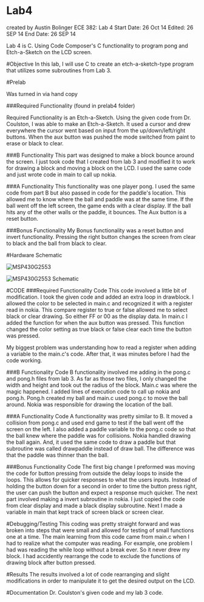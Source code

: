 Lab4
====
created by Austin Bolinger
ECE 382: Lab 4
Start Date: 26 Oct 14
Edited: 26 SEP 14
End Date: 26 SEP 14

Lab 4 is C. Using Code Composer's C functionality to program pong and Etch-a-Sketch on the LCD screen.

#Objective
In this lab, I will use C to create an etch-a-sketch-type program that utilizes some subroutines from Lab 3.

#Prelab

Was turned in via hand copy

###Required Functionality
(found in prelab4 folder)

Required Functionality is an Etch-a-Sketch. Using the given code from Dr. Coulston, I was able to make an Etch-a-Sketch. It used a cursor and drew everywhere the cursor went based on input from the up/down/left/right buttons. When the aux button was pushed the mode switched from paint to erase or black to clear.

###B Functionality
This part was designed to make a block bounce around the screen. I just took code that I created from lab 3 and modified it to work for drawing a block and moving a block on the LCD. I used the same code and just wrote code in main to call up nokia. 

###A Functionality
This functionality was one player pong. I used the same code from part B but also passed in code for the paddle's location. This allowed me to know where the ball and paddle was at the same time. If the ball went off the left screen, the game ends with a clear display. If the ball hits any of the other walls or the paddle, it bounces. The Aux button is a reset button.

###Bonus Functionality
My Bonus functionality was a reset button and invert functionality. Pressing the right button changes the screen from clear to black and the ball from black to clear.

#Hardware Schematic

![MSP430G2553](http://www.kerrywong.com/blog/wp-content/uploads/2012/03/MSP430G2ExtProg3.jpg?raw=true "MSP430G2553")

![MSP430G2553 Schematic](http://cnx.org/resources/485bbea47ead3338e654ae805f15bc09/graphics3.png?raw=true "MSP430G2553 Schematic")

#CODE
###Required Functionality Code
This code involved a little bit of modification. I took the given code and added an extra loop in drawblock. I allowed the color to be selected in main.c and recognized it with a register read in nokia. This compare register to true or false allowed me to select black or clear drawing. So either FF or 00 as the display data. In main.c I added the function for when the aux button was pressed. This function changed the color setting as true black or false clear each time the button was pressed.

My biggest problem was understanding how to read a register when adding a variable to the main.c's code. After that, it was minutes before I had the code working.

###B Functionality Code
B functionality involved me adding in the pong.c and pong.h files from lab 3. As far as those two files, I only changed the width and height and took out the radius of the block. Main.c was where the magic happened. I added lines of execution code to call up nokia and pong.h. Pong.h created my ball and main.c used pong.c to move the ball around. Nokia was responsible for drawing the location of the ball.

###A Functionality Code
A functionality was pretty similar to B. It moved a collision from pong.c and used end game to test if the ball went off the screen on the left. I also added a paddle variable to the pong.c code so that the ball knew where the paddle was for collisions. Nokia handled drawing the ball again. And, it used the same code to draw a paddle but that subroutine was called drawpaddle instead of draw ball. The difference was that the paddle was thinner than the ball. 

###Bonus Functionality Code
The first big change I preformed was moving the code for button pressing from outside the delay loops to inside the loops. This allows for quicker responses to what the users inputs. Instead of holding the button down for a second in order to time the button press right, the user can push the button and expect a response much quicker. The next part involved making a invert subroutine in nokia. I just copied the code from clear display  and made a black display subroutine. Next I made a variable in main that kept track of screen black or screen clear.

#Debugging/Testing
This coding was pretty straight forward and was broken into steps that were small and allowed for testing of small functions one at a time. The main learning from this code came from main.c when I had to realize what the computer was reading. For example, one problem I had was reading the while loop without a break ever. So it never drew my block. I had accidently rearrange the code to exclude the functions of drawing block after button pressed. 

#Results
The results involved a lot of code rearranging and slight modifications in order to manipulate it to get the desired output on the LCD.

#Documentation
Dr. Coulston's given code and my lab 3 code.
